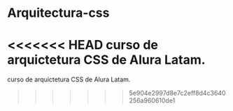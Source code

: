 # Arquitectura-css
<<<<<<< HEAD
curso de arquictetura CSS de Alura Latam.
=======
curso de arquictetura CSS de Alura Latam. 
>>>>>>> 5e904e2997d8e7c2eff8d4c3640256a960610de1



